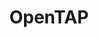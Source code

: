 ---
description: |
  OpenTAP is an open-source project focused on test automation. OpenTAP
   is the core sequencer of a commercial Test Automation product (KS8400A) from Keysight
   Technologies. KS8400 is widely used in the industry for automating anything related
   to Test and Measurement instruments. The project started as a closed source commercial
   project and evolved into an open-source project thanks to FOSDEM and the insight
   the conference provided to the OpenTAP team.rnToday, OpenTAP (and the associated
   plugins which can be open source or closed source, free or available as products)
   is used in many different Test and Measurement solutions to provide easy automation.
   OpenTAP use spans from R&D test automation (e.g., a baseband IC, an RF IC) to
   large manufacturing line of electronic devices (from simple components to fully
   build systems).
  Our Mission A test automation solution built on simplicity,
   scalability, and speed that improves the world.
  
  Our Vision To make automation
   easier and accessible for all.   We love to experiment and innovate, and we invite
   you to do the same with OpenTAP.rnWorking together, we will inspire and teach
   one another better ways to automate.
layout: stand
logo: stands/opentap/logo.png
new_this_year: |
  <ul>
    <li>OpenTAP had multiple releases since last year- we have more
   plugins developed by the community members:
   <ul>
   <li>OpenStack HEAT</li>
   <li>TUI (Textual Users Interface)</li>
   <li>...</li>
   </ul></li>
   <li>the community has grown
   as well, reasonably</li>
   <li>we grew the cloud-native automation portion. We now have
   a cloud-native version with test step edition and campaign manager, not yet released
   but presentablern- we are now looking into SoC (System On Chip) test automation</li>
   <li>launched a forumrn- many new features in the project</li>
  </ul>
showcase: |
  <ul>
  <li>To learn about OpenTAP</li>
  <li>To get concrete example of where OpenTAP
   is used</li>
  <li>To discuss where OpenTAP could be used for the visitor's application
   and needs</li>
  <li>Any general OpenTAP question or discussion</li>
  <li>we intend to
   offer virtual freebies:
   <ul>
   <li>Visitors can apply to win a free complimentary seat
   at the ETS 2021 conference (Virtual event in May: https://ets2021.eu/ )
   </li>
   </ul>
   </li>
   </ul>
themes:
- Community advocacy
title: OpenTAP
website: http://www.opentap.io
show_on_overview: true
---